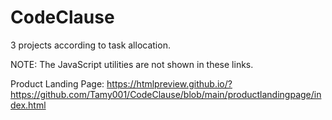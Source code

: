 # CodeClause
3 projects according to task allocation.

NOTE: The JavaScript utilities are not shown in these links.

Product Landing Page: https://htmlpreview.github.io/?https://github.com/Tamy001/CodeClause/blob/main/productlandingpage/index.html
